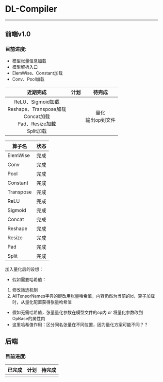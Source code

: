 # DL-Compiler
---
## 前端v1.0
### 目前进度:

- 模型张量信息加载
-  模型解析入口
- ElemWise、Constant加载
- Conv、Pool加载

|                                       近期完成                                       | 计划 |      待完成       |
|:--------------------------------------------------------------------------------:|:--:|:--------------:|
| ReLU、Sigmoid加载<br/>Reshape、Transpose加载<br/>Concat加载<br/>Pad、Resize加载<br/>Split加载 |    | 量化<br/>输出op到文件 |

| 算子名       | 状态 |
|-----------|----|
| ElemWise  | 完成 |
| Conv      | 完成 |
| Pool      | 完成 |
| Constant  | 完成 |
| Transpose | 完成 |
| ReLU      | 完成 |
| Sigmoid   | 完成 |
| Concat    | 完成 |
| Reshape   | 完成 |
| Resize    | 完成 |
| Pad       | 完成 |
| Split     | 完成 |

加入量化后的设想：
- 假如需要哈希值：
1. 修改筛选机制
2. AllTensorNames字典的键改用张量哈希值，内容仍然为当前的id，算子加载时，从量化配置获得张量哈希值
- 假如无需哈希值，张量量化参数在模型文件的op内 or 将量化参数改到OpBase的属性内
- 这里哈希值作用：区分同名张量在不同位置，因为量化方案可能不同？？


## 后端
### 目前进度:
|  已完成  |  计划  |  待完成  |
|:-----:|:----:|:-----:|
|       |      |       |